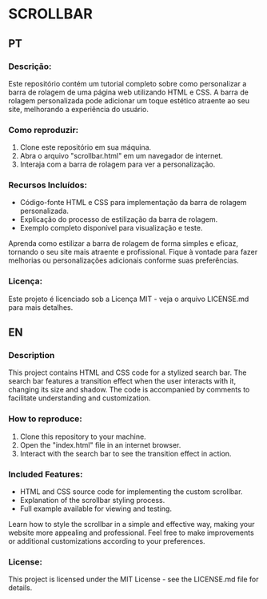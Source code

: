 # SCROLLBAR

## PT

### Descrição:
Este repositório contém um tutorial completo sobre como personalizar a barra de rolagem de uma página web utilizando HTML e CSS. A barra de rolagem personalizada pode adicionar um toque estético atraente ao seu site, melhorando a experiência do usuário.

### Como reproduzir:
1. Clone este repositório em sua máquina.
2. Abra o arquivo "scrollbar.html" em um navegador de internet.
3. Interaja com a barra de rolagem para ver a personalização.

### Recursos Incluídos:

- Código-fonte HTML e CSS para implementação da barra de rolagem personalizada.
- Explicação do processo de estilização da barra de rolagem.
- Exemplo completo disponível para visualização e teste.

Aprenda como estilizar a barra de rolagem de forma simples e eficaz, tornando o seu site mais atraente e profissional. Fique à vontade para fazer melhorias ou personalizações adicionais conforme suas preferências.

### Licença:
Este projeto é licenciado sob a Licença MIT - veja o arquivo LICENSE.md para mais detalhes.


## EN

### Description
This project contains HTML and CSS code for a stylized search bar. The search bar features a transition effect when the user interacts with it, changing its size and shadow. The code is accompanied by comments to facilitate understanding and customization.

### How to reproduce:
1. Clone this repository to your machine.
2. Open the "index.html" file in an internet browser.
3. Interact with the search bar to see the transition effect in action.

### Included Features:

- HTML and CSS source code for implementing the custom scrollbar.
- Explanation of the scrollbar styling process.
- Full example available for viewing and testing.
  
Learn how to style the scrollbar in a simple and effective way, making your website more appealing and professional. Feel free to make improvements or additional customizations according to your preferences.

### License:
This project is licensed under the MIT License - see the LICENSE.md file for details.
